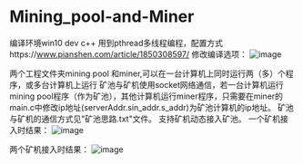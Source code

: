 # Mining_pool-and-Miner
编译环境win10 dev c++ 
用到pthread多线程编程，配置方式https://www.pianshen.com/article/1850308597/
修改编译选项：
![image](https://user-images.githubusercontent.com/69345371/115651712-4a13d880-a35e-11eb-917a-685f44cceca3.png)

 两个工程文件夹mining pool 和miner,可以在一台计算机上同时运行两（多）个程序，或多台计算机上运行
 矿池与矿机使用socket网络通信，若一台计算机运行mining pool程序（作为矿池），其他计算机运行miner程序，只需要在miner的main.c中修改ip地址(serverAddr.sin_addr.s_addr)为矿池计算机的ip地址。
 矿池与矿机的通信方式见"矿池思路.txt"文件。
 支持矿机动态接入矿池。
一个矿机接入时结果：
![image](https://user-images.githubusercontent.com/69345371/115651824-8e06dd80-a35e-11eb-9bb3-269b8077fddf.png)

两个矿机接入时结果：
![image](https://user-images.githubusercontent.com/69345371/115651859-a2e37100-a35e-11eb-9e3e-cc64f648437f.png)

